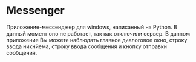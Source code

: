 # Messenger
Приложение-мессенджер для windows, написанный на Python. В данный момент оно не работает, так как отключили сервер.
В данном приложение Вы можете наблюдать главное диалоговое окно, строку ввода никнйема, строку ввода сообщения и кнопку отправки сообщения. 

